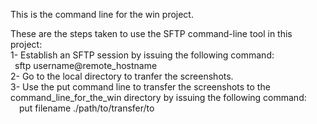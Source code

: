 This is the command line for the win project.<br />

These are the steps taken to use the SFTP command-line tool in this project:<br/>
1- Establish an SFTP session by issuing the following command:<br />
&ensp;sftp username@remote_hostname<br />
2- Go to the local directory to tranfer the screenshots.<br />
3- Use the put command line to transfer the screenshots
   to the command_line_for_the_win directory by issuing the following command:<br />
&emsp;put filename ./path/to/transfer/to